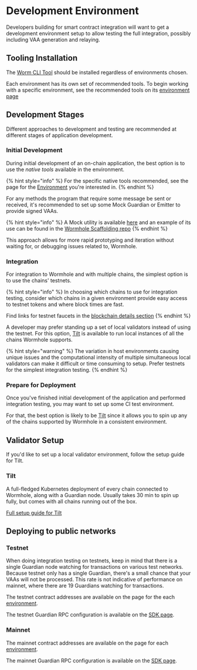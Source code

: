 # Development Environment

Developers building for smart contract integration will want to get a development environment setup to allow testing the full integration, possibly including VAA generation and relaying.

## Tooling Installation

The [Worm CLI Tool](../cli-docs/) should be installed regardless of environments chosen.

Each environment has its own set of recommended tools. To begin working with a specific environment, see the recommended tools on its [environment page](../environments/README.md)

## Development Stages

Different approaches to development and testing are recommended at different stages of application development.

### Initial Development

During initial development of an on-chain application, the best option is to use the _native tools_ available in the environment.

{% hint style="info" %}
For the specific native tools recommended, see the page for the [Environment](../environments/README.md) you're interested in.
{% endhint %}

For any methods the program that require some message be sent or received, it's recommended to set up some Mock Guardian or Emitter to provide signed VAAs.

{% hint style="info" %}
A Mock utility is available [here](https://github.com/wormhole-foundation/wormhole/blob/main/sdk/js/src/mock/wormhole.ts) and an example of its use can be found in the [Wormhole Scaffolding repo](https://github.com/wormhole-foundation/wormhole-scaffolding/blob/main/evm/ts-test/01\_hello\_world.ts#L3)
{% endhint %}

This approach allows for more rapid prototyping and iteration without waiting for, or debugging issues related to, Wormhole.

### Integration

For integration to Wormhole and with multiple chains, the simplest option is to use the chains' testnets.

{% hint style="info" %}
In choosing which chains to use for integration testing, consider which chains in a given environment provide easy access to testnet tokens and where block times are fast.

Find links for testnet faucets in the [blockchain details section](../environments/README.md)
{% endhint %}

A developer may prefer standing up a set of local validators instead of using the testnet. For this option, [Tilt](./#tilt) is available to run local instances of all the chains Wormhole supports.

{% hint style="warning" %}
The variation in host environments causing unique issues and the computational intensity of multiple simultaneous local validators can make it difficult or time consuming to setup. Prefer testnets for the simplest integration testing.
{% endhint %}

### Prepare for Deployment

Once you've finished initial development of the application and performed integration testing, you may want to set up some CI test environment.

For that, the best option is likely to be [Tilt](./#tilt) since it allows you to spin up any of the chains supported by Wormhole in a consistent environment.

## Validator Setup

If you'd like to set up a local validator environment, follow the setup guide for Tilt.

### Tilt

A full-fledged Kubernetes deployment of every chain connected to Wormhole, along with a Guardian node. Usually takes 30 min to spin up fully, but comes with all chains running out of the box.

[Full setup guide for Tilt](tilt.md)


## Deploying to public networks

### Testnet

When doing integration testing on testnets, keep in mind that there is a single Guardian node watching for transactions on various test networks. Because testnet only has a single Guardian, there's a small chance that your VAAs will not be processed. This rate is not indicative of performance on mainnet, where there are 19 Guardians watching for transactions.

The testnet contract addresses are available on the page for the each [environment](../environments/README.md).

The testnet Guardian RPC configuration is available on the [SDK page](../sdk-docs/#testnet-guardian-rpc).

### Mainnet

The mainnet contract addresses are available on the page for each [environment](../environments/README.md).

The mainnet Guardian RPC configuration is available on the [SDK page](../sdk-docs/#mainnet-guardian-rpc).
